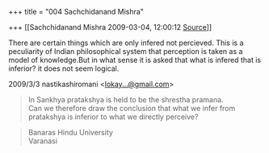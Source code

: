 +++
title = "004 Sachchidanand Mishra"

+++
[[Sachchidanand Mishra	2009-03-04, 12:00:12 [Source](https://groups.google.com/g/bvparishat/c/WEjycNi0SPM)]]



There are certain things which are only infered not percieved. This is a peculiarity of Indian philosophical system that perception is taken as a model of knowledge.But in what sense it is asked that what is infered that is inferior? it does not seem logical.  
  

2009/3/3 nastikashiromani \<[lokay...@gmail.com]()\>  

> In Sankhya pratakshya is held to be the shrestha pramana.  
> Can we therefore draw the conclusion that what we infer from  
> pratakshya is inferior to what we directly perceive?  

> Banaras Hindu University  
> Varanasi  
>   

